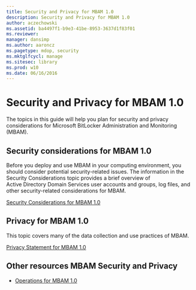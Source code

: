 ```yaml
---
title: Security and Privacy for MBAM 1.0
description: Security and Privacy for MBAM 1.0
author: aczechowski
ms.assetid: ba4497f1-b9e3-41be-8953-3637d1f83f01
ms.reviewer: 
manager: dansimp
ms.author: aaroncz
ms.pagetype: mdop, security
ms.mktglfcycl: manage
ms.sitesec: library
ms.prod: w10
ms.date: 06/16/2016
---
```



# Security and Privacy for MBAM 1.0


The topics in this guide will help you plan for security and privacy considerations for Microsoft BitLocker Administration and Monitoring (MBAM).

## Security considerations for MBAM 1.0


Before you deploy and use MBAM in your computing environment, you should consider potential security-related issues. The information in the Security Considerations topic provides a brief overview of Active Directory Domain Services user accounts and groups, log files, and other security-related considerations for MBAM.

[Security Considerations for MBAM 1.0](security-considerations-for-mbam-10.md)

## Privacy for MBAM 1.0


This topic covers many of the data collection and use practices of MBAM.

[Privacy Statement for MBAM 1.0](privacy-statement-for-mbam-10.md)

## Other resources MBAM Security and Privacy


-   [Operations for MBAM 1.0](operations-for-mbam-10.md)

 

 





